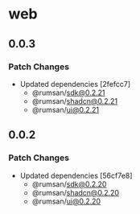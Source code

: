 # web

## 0.0.3

### Patch Changes

- Updated dependencies [2fefcc7]
  - @rumsan/sdk@0.2.21
  - @rumsan/shadcn@0.2.21
  - @rumsan/ui@0.2.21

## 0.0.2

### Patch Changes

- Updated dependencies [56cf7e8]
  - @rumsan/sdk@0.2.20
  - @rumsan/shadcn@0.2.20
  - @rumsan/ui@0.2.20
